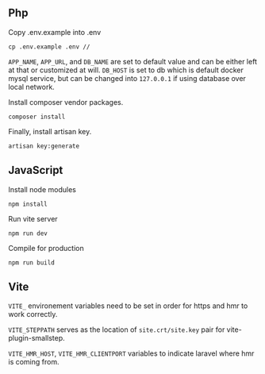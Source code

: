 ## Php

Copy .env.example into .env

`cp .env.example .env //`

`APP_NAME`, `APP_URL`, and `DB_NAME` are set to default value and can be either left at that or customized at will.
`DB_HOST` is set to db which is default docker mysql service, but can be changed into `127.0.0.1` if using database over local network.

Install composer vendor packages.

`composer install`

Finally, install artisan key.

`artisan key:generate`

## JavaScript

Install node modules

`npm install`

Run vite server

`npm run dev`

Compile for production

`npm run build`

## Vite

`VITE_` environement variables need to be set in order for https and hmr to work correctly.

`VITE_STEPPATH` serves as the location of `site.crt/site.key` pair for vite-plugin-smallstep.

`VITE_HMR_HOST`, `VITE_HMR_CLIENTPORT` variables to indicate laravel where hmr is coming from.
